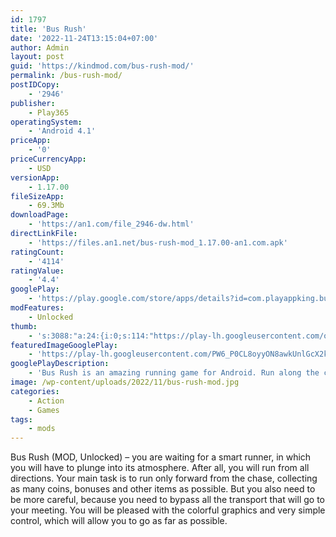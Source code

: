 ```yaml
---
id: 1797
title: 'Bus Rush'
date: '2022-11-24T13:15:04+07:00'
author: Admin
layout: post
guid: 'https://kindmod.com/bus-rush-mod/'
permalink: /bus-rush-mod/
postIDCopy:
    - '2946'
publisher:
    - Play365
operatingSystem:
    - 'Android 4.1'
priceApp:
    - '0'
priceCurrencyApp:
    - USD
versionApp:
    - 1.17.00
fileSizeApp:
    - 69.3Mb
downloadPage:
    - 'https://an1.com/file_2946-dw.html'
directLinkFile:
    - 'https://files.an1.net/bus-rush-mod_1.17.00-an1.com.apk'
ratingCount:
    - '4114'
ratingValue:
    - '4.4'
googlePlay:
    - 'https://play.google.com/store/apps/details?id=com.playappking.busrush'
modFeatures:
    - Unlocked
thumb:
    - 's:3088:"a:24:{i:0;s:114:"https://play-lh.googleusercontent.com/oN6N8wa2vy23ztA-hfPiEfUynQt1m46kY4jtufvGfS4eJZI6VM5S-gqMsGaEScLLzA=w526-h296";i:1;s:116:"https://play-lh.googleusercontent.com/EEvmlScagRBQlZpxqScMfcuh0POIayKiodm7kE8z3THUomyRzd7VrpXQPgK4psy2t-mE=w526-h296";i:2;s:115:"https://play-lh.googleusercontent.com/JFpkeO51PjvsdhUZTeldbWsIBPB4V544kVDKvrsSyZAjKLmomNnFtv2YO0-HqxOV3rI=w526-h296";i:3;s:112:"https://play-lh.googleusercontent.com/XM7PGYeu-jGER0PJQN3pf90zCel-ZpZNk-S6PykkT8lBA6NVgT879RZ8_AoAjt_H=w526-h296";i:4;s:115:"https://play-lh.googleusercontent.com/WR7vyxg7P3Xs9lYruRgFWDyHpF9RurU2SZdSZb7uJ64FoCp-sV0JupKD_qzjmpPEI1o=w526-h296";i:5;s:115:"https://play-lh.googleusercontent.com/TNodgGbOQ4y9fjl5_PAsbNUiDGi-HuosOAfjDYl82UdsNn5W0kfjQlBHNS0cL6XZfGY=w526-h296";i:6;s:115:"https://play-lh.googleusercontent.com/2sNUssp2C9Zeb4OgjmXe8LuhheTi8-C2fiHaWAweOj5DkIL-NRboKS5mq3Sm9SYrOrQ=w526-h296";i:7;s:115:"https://play-lh.googleusercontent.com/IubA0tXBrZ549HuE9kJucIqPm33QSXcgTM0w_qaEGyNZLcwfCmrDu5uJxuTN5RNmPkw=w526-h296";i:8;s:114:"https://play-lh.googleusercontent.com/CWV7de0mdDAGzBSTekTlVaiMAMjm9UhfKVOBCLX1ViArgzVABc3cwUf_afgKwGJ5ZQ=w526-h296";i:9;s:115:"https://play-lh.googleusercontent.com/i_LnSnvvPh81RsOb94wQC-NGSITIXTuC6dCQQSmmApEQF_-in4PmjY08_H-PhP4gWf4=w526-h296";i:10;s:114:"https://play-lh.googleusercontent.com/kwjcoRYGs4shdOD3ub36_mshvSEX0dZabUZbZt9-2a9ebXxl9GvyDVDl0F9Kej35Ww=w526-h296";i:11;s:116:"https://play-lh.googleusercontent.com/mKD2bDcsGsmmepkBlbbhLCAV2xJyZAZaDNk_x0Gj2Hm0W4RcgdMeZRJ3BeFKum83i8-V=w526-h296";i:12;s:114:"https://play-lh.googleusercontent.com/rK2vrXdp3SvgEB3pTR5n8paMan1pySIvzeIBwWErwocFolLO4ykDn7hjAwGqAIYYpQ=w526-h296";i:13;s:115:"https://play-lh.googleusercontent.com/65gPVTHWcSL0XHuNYXMGf7Ue_biIjxz3Pr_7tuIaRGf1kWGH9xSmcDYWYOVHiB3eJIo=w526-h296";i:14;s:114:"https://play-lh.googleusercontent.com/HfDR6QY_4MDNMemh3gaOMs2X9nz7cGcHz3mV89p6n77qZEDkvTfv5SQYOLJgoKTAjw=w526-h296";i:15;s:114:"https://play-lh.googleusercontent.com/YT5h2oleWKjMC7ig5eNiZLgYNkWpSg8IJWREIYh-2fPEsjFJ12NZvZCOviKq2GZnoQ=w526-h296";i:16;s:115:"https://play-lh.googleusercontent.com/QCdo49sU9rkHoWhRGnVSWnaeH8dBJkAe4ehBjbqVf7X61nxVjwo5NiLMNJT0HFnJq5M=w526-h296";i:17;s:115:"https://play-lh.googleusercontent.com/j1_uY1RqyXc9yq-4aFlzAG7bUYGrWOhbqAxwpyjRoivzpFvFVFnyrPTO8rBfqyt3FnY=w526-h296";i:18;s:115:"https://play-lh.googleusercontent.com/qAVFj3p7e8H1Pa3DtCPlCdA8pzYnGZ9KppDHdO4XzWG0izunqfLoRRKTrKSk5LGNnZ0=w526-h296";i:19;s:115:"https://play-lh.googleusercontent.com/ZNNfAkfLowLzlRJo3EHURj9nDMKJ4RlZnONTLtJNACJ6Gkf0YJBvLynLYtS29SY5nzY=w526-h296";i:20;s:116:"https://play-lh.googleusercontent.com/CVIBtg0XbFQ1tSk2n7B1iywvIdABzbGDzDyJGD8WFva44rWI4p9N6sI49wmn6glQStr3=w526-h296";i:21;s:116:"https://play-lh.googleusercontent.com/GYUR47O7fFKYZoKS3ieajJXcb_PrYWdaitYE8X0zCydKSjpZcYsd-78ttEqipHiWQBQc=w526-h296";i:22;s:115:"https://play-lh.googleusercontent.com/gOAuFo1r6OQ09i4VT1N_MtGNyFP3vkOAl9ThTojAznthWQ8qCxZijicGhAeDsza8ilE=w526-h296";i:23;s:115:"https://play-lh.googleusercontent.com/y40Q-wFWytX0rcF8NU2s4vG7ZCxlPWBise_8KXnXarAd69bsO9lgUColbrZgW-JPFOw=w526-h296";}";'
featuredImageGooglePlay:
    - 'https://play-lh.googleusercontent.com/PW6_P0CL8oyyON8awkUnlGcX2kmwpTaUcEIHXewRnQ4Zm-My_INFBPYGhYxSD3D-iH9D'
googlePlayDescription:
    - 'Bus Rush is an amazing running game for Android. Run along the craziest scenarios in the Bus Rush City. Drag to jump or slide and to move left or right. Avoid hitting trucks, buses and subway trains. Run around the Bus Rush city, subway, forest and beach and gather all the coins you can.In this exciting runner game, you can choose among 10 different characters to play with. Surf the Bus Rush city with Roy, Zoey, Darryl, Katie, or any of your favorite characters! Also, you can customize your virtual surfer of choice by purchasing thematic runner skins!.The Bus Rush Store has lots of items to improve your running performance. Get runner upgrades to improve your power ups (including magnets and boots). Upgrade your jetpack too, and get lots of coins. You can also purchase Boards to surf mid-air and survive obstacle hits —whether you hit buses, trucks or even subway trains!.'
image: /wp-content/uploads/2022/11/bus-rush-mod.jpg
categories:
    - Action
    - Games
tags:
    - mods
---
```


Bus Rush (MOD, Unlocked) – you are waiting for a smart runner, in which you will have to plunge into its atmosphere. After all, you will run from all directions. Your main task is to run only forward from the chase, collecting as many coins, bonuses and other items as possible. But you also need to be more careful, because you need to bypass all the transport that will go to your meeting. You will be pleased with the colorful graphics and very simple control, which will allow you to go as far as possible.